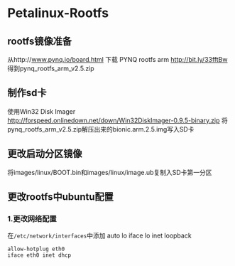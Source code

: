 # Petalinux-Rootfs
## rootfs镜像准备
从http://www.pynq.io/board.html 下载 PYNQ rootfs arm http://bit.ly/33fftBw 得到pynq_rootfs_arm_v2.5.zip
## 制作sd卡
使用Win32 Disk Imager http://forspeed.onlinedown.net/down/Win32DiskImager-0.9.5-binary.zip 将pynq_rootfs_arm_v2.5.zip解压出来的bionic.arm.2.5.img写入SD卡
## 更改启动分区镜像
将images/linux/BOOT.bin和images/linux/image.ub复制入SD卡第一分区
## 更改rootfs中ubuntu配置
### 1.更改网络配置
在`/etc/network/interfaces`中添加
    auto lo
    iface lo inet loopback

    allow-hotplug eth0
    iface eth0 inet dhcp

